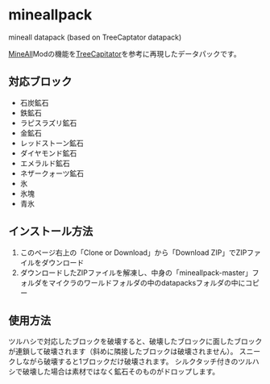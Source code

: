 # mineallpack
mineall datapack (based on TreeCaptator datapack)

[MineAll](http://forum.minecraftuser.jp/viewtopic.php?f=13&t=6874)Modの機能を[TreeCapitator](https://www.planetminecraft.com/project/treecapitator-datapack-1-13/)を参考に再現したデータパックです。

## 対応ブロック
* 石炭鉱石
* 鉄鉱石
* ラピスラズリ鉱石
* 金鉱石
* レッドストーン鉱石
* ダイヤモンド鉱石
* エメラルド鉱石
* ネザークォーツ鉱石
* 氷
* 氷塊
* 青氷

## インストール方法
1. このページ右上の「Clone or Download」から「Download ZIP」でZIPファイルをダウンロード
2. ダウンロードしたZIPファイルを解凍し、中身の「mineallpack-master」フォルダをマイクラのワールドフォルダの中のdatapacksフォルダの中にコピー

## 使用方法
ツルハシで対応したブロックを破壊すると、破壊したブロックに面したブロックが連鎖して破壊されます（斜めに隣接したブロックは破壊されません）。
スニークしながら破壊すると1ブロックだけ破壊されます。
シルクタッチ付きのツルハシで破壊した場合は素材ではなく鉱石そのものがドロップします。
